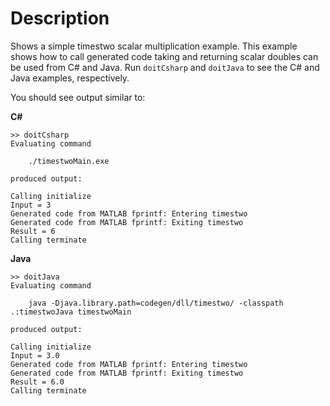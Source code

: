 # Description
Shows a simple timestwo scalar multiplication example. This example
shows how to call generated code taking and returning scalar doubles
can be used from C# and Java. Run `doitCsharp` and `doitJava` to see
the C# and Java examples, respectively.

You should see output similar to:

**C#**
```
>> doitCsharp
Evaluating command

    ./timestwoMain.exe

produced output:

Calling initialize
Input = 3
Generated code from MATLAB fprintf: Entering timestwo
Generated code from MATLAB fprintf: Exiting timestwo
Result = 6
Calling terminate
```

**Java**
```
>> doitJava
Evaluating command

    java -Djava.library.path=codegen/dll/timestwo/ -classpath .:timestwoJava timestwoMain

produced output:

Calling initialize
Input = 3.0
Generated code from MATLAB fprintf: Entering timestwo
Generated code from MATLAB fprintf: Exiting timestwo
Result = 6.0
Calling terminate
```
